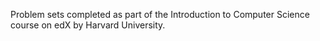 Problem sets completed as part of the Introduction to Computer Science course on edX by
Harvard University.